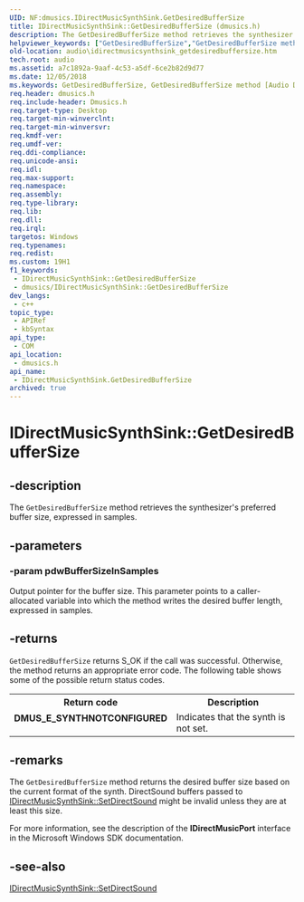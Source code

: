 ```yaml
---
UID: NF:dmusics.IDirectMusicSynthSink.GetDesiredBufferSize
title: IDirectMusicSynthSink::GetDesiredBufferSize (dmusics.h)
description: The GetDesiredBufferSize method retrieves the synthesizer's preferred buffer size, expressed in samples.
helpviewer_keywords: ["GetDesiredBufferSize","GetDesiredBufferSize method [Audio Devices]","GetDesiredBufferSize method [Audio Devices]","IDirectMusicSynthSink interface","IDirectMusicSynthSink interface [Audio Devices]","GetDesiredBufferSize method","IDirectMusicSynthSink.GetDesiredBufferSize","IDirectMusicSynthSink::GetDesiredBufferSize","audio.idirectmusicsynthsink_getdesiredbuffersize","audmp-routines_be109f09-5ab8-46cd-925d-fe13d60c8ddb.xml","dmusics/IDirectMusicSynthSink::GetDesiredBufferSize"]
old-location: audio\idirectmusicsynthsink_getdesiredbuffersize.htm
tech.root: audio
ms.assetid: a7c1892a-9aaf-4c53-a5df-6ce2b82d9d77
ms.date: 12/05/2018
ms.keywords: GetDesiredBufferSize, GetDesiredBufferSize method [Audio Devices], GetDesiredBufferSize method [Audio Devices],IDirectMusicSynthSink interface, IDirectMusicSynthSink interface [Audio Devices],GetDesiredBufferSize method, IDirectMusicSynthSink.GetDesiredBufferSize, IDirectMusicSynthSink::GetDesiredBufferSize, audio.idirectmusicsynthsink_getdesiredbuffersize, audmp-routines_be109f09-5ab8-46cd-925d-fe13d60c8ddb.xml, dmusics/IDirectMusicSynthSink::GetDesiredBufferSize
req.header: dmusics.h
req.include-header: Dmusics.h
req.target-type: Desktop
req.target-min-winverclnt: 
req.target-min-winversvr: 
req.kmdf-ver: 
req.umdf-ver: 
req.ddi-compliance: 
req.unicode-ansi: 
req.idl: 
req.max-support: 
req.namespace: 
req.assembly: 
req.type-library: 
req.lib: 
req.dll: 
req.irql: 
targetos: Windows
req.typenames: 
req.redist: 
ms.custom: 19H1
f1_keywords:
 - IDirectMusicSynthSink::GetDesiredBufferSize
 - dmusics/IDirectMusicSynthSink::GetDesiredBufferSize
dev_langs:
 - c++
topic_type:
 - APIRef
 - kbSyntax
api_type:
 - COM
api_location:
 - dmusics.h
api_name:
 - IDirectMusicSynthSink.GetDesiredBufferSize
archived: true
---
```


# IDirectMusicSynthSink::GetDesiredBufferSize


## -description

The <code>GetDesiredBufferSize</code> method retrieves the synthesizer's preferred buffer size, expressed in samples.

## -parameters

### -param pdwBufferSizeInSamples

Output pointer for the buffer size. This parameter points to a caller-allocated variable into which the method writes the desired buffer length, expressed in samples.

## -returns

<code>GetDesiredBufferSize</code> returns S_OK if the call was successful. Otherwise, the method returns an appropriate error code. The following table shows some of the possible return status codes.

<table>
<tr>
<th>Return code</th>
<th>Description</th>
</tr>
<tr>
<td width="40%">
<dl>
<dt><b>DMUS_E_SYNTHNOTCONFIGURED</b></dt>
</dl>
</td>
<td width="60%">
Indicates that the synth is not set.

</td>
</tr>
</table>

## -remarks

The <code>GetDesiredBufferSize</code> method returns the desired buffer size based on the current format of the synth. DirectSound buffers passed to <a href="/windows/desktop/api/dmusics/nf-dmusics-idirectmusicsynthsink-setdirectsound">IDirectMusicSynthSink::SetDirectSound</a> might be invalid unless they are at least this size.

For more information, see the description of the <b>IDirectMusicPort</b> interface in the Microsoft Windows SDK documentation.

## -see-also

<a href="/windows/desktop/api/dmusics/nf-dmusics-idirectmusicsynthsink-setdirectsound">IDirectMusicSynthSink::SetDirectSound</a>